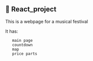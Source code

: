 ## :memo: React_project

This is a webpage for a musical festival

It has:

       main page
       countdown
       map
       price parts
